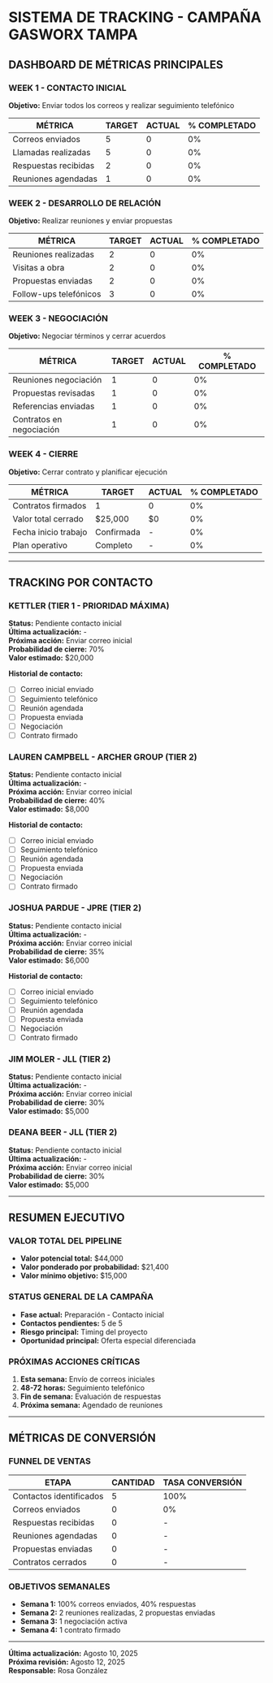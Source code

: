 # SISTEMA DE TRACKING - CAMPAÑA GASWORX TAMPA

## DASHBOARD DE MÉTRICAS PRINCIPALES

### WEEK 1 - CONTACTO INICIAL
**Objetivo:** Enviar todos los correos y realizar seguimiento telefónico

| MÉTRICA | TARGET | ACTUAL | % COMPLETADO |
|---------|--------|--------|--------------|
| Correos enviados | 5 | 0 | 0% |
| Llamadas realizadas | 5 | 0 | 0% |
| Respuestas recibidas | 2 | 0 | 0% |
| Reuniones agendadas | 1 | 0 | 0% |

### WEEK 2 - DESARROLLO DE RELACIÓN
**Objetivo:** Realizar reuniones y enviar propuestas

| MÉTRICA | TARGET | ACTUAL | % COMPLETADO |
|---------|--------|--------|--------------|
| Reuniones realizadas | 2 | 0 | 0% |
| Visitas a obra | 2 | 0 | 0% |
| Propuestas enviadas | 2 | 0 | 0% |
| Follow-ups telefónicos | 3 | 0 | 0% |

### WEEK 3 - NEGOCIACIÓN
**Objetivo:** Negociar términos y cerrar acuerdos

| MÉTRICA | TARGET | ACTUAL | % COMPLETADO |
|---------|--------|--------|--------------|
| Reuniones negociación | 1 | 0 | 0% |
| Propuestas revisadas | 1 | 0 | 0% |
| Referencias enviadas | 1 | 0 | 0% |
| Contratos en negociación | 1 | 0 | 0% |

### WEEK 4 - CIERRE
**Objetivo:** Cerrar contrato y planificar ejecución

| MÉTRICA | TARGET | ACTUAL | % COMPLETADO |
|---------|--------|--------|--------------|
| Contratos firmados | 1 | 0 | 0% |
| Valor total cerrado | $25,000 | $0 | 0% |
| Fecha inicio trabajo | Confirmada | - | 0% |
| Plan operativo | Completo | - | 0% |

---

## TRACKING POR CONTACTO

### KETTLER (TIER 1 - PRIORIDAD MÁXIMA)
**Status:** Pendiente contacto inicial  
**Última actualización:** -  
**Próxima acción:** Enviar correo inicial  
**Probabilidad de cierre:** 70%  
**Valor estimado:** $20,000  

**Historial de contacto:**
- [ ] Correo inicial enviado
- [ ] Seguimiento telefónico
- [ ] Reunión agendada
- [ ] Propuesta enviada
- [ ] Negociación
- [ ] Contrato firmado

### LAUREN CAMPBELL - ARCHER GROUP (TIER 2)
**Status:** Pendiente contacto inicial  
**Última actualización:** -  
**Próxima acción:** Enviar correo inicial  
**Probabilidad de cierre:** 40%  
**Valor estimado:** $8,000  

**Historial de contacto:**
- [ ] Correo inicial enviado
- [ ] Seguimiento telefónico
- [ ] Reunión agendada
- [ ] Propuesta enviada
- [ ] Negociación
- [ ] Contrato firmado

### JOSHUA PARDUE - JPRE (TIER 2)
**Status:** Pendiente contacto inicial  
**Última actualización:** -  
**Próxima acción:** Enviar correo inicial  
**Probabilidad de cierre:** 35%  
**Valor estimado:** $6,000  

**Historial de contacto:**
- [ ] Correo inicial enviado
- [ ] Seguimiento telefónico
- [ ] Reunión agendada
- [ ] Propuesta enviada
- [ ] Negociación
- [ ] Contrato firmado

### JIM MOLER - JLL (TIER 2)
**Status:** Pendiente contacto inicial  
**Última actualización:** -  
**Próxima acción:** Enviar correo inicial  
**Probabilidad de cierre:** 30%  
**Valor estimado:** $5,000  

### DEANA BEER - JLL (TIER 2)
**Status:** Pendiente contacto inicial  
**Última actualización:** -  
**Próxima acción:** Enviar correo inicial  
**Probabilidad de cierre:** 30%  
**Valor estimado:** $5,000  

---

## RESUMEN EJECUTIVO

### VALOR TOTAL DEL PIPELINE
- **Valor potencial total:** $44,000
- **Valor ponderado por probabilidad:** $21,400
- **Valor mínimo objetivo:** $15,000

### STATUS GENERAL DE LA CAMPAÑA
- **Fase actual:** Preparación - Contacto inicial
- **Contactos pendientes:** 5 de 5
- **Riesgo principal:** Timing del proyecto
- **Oportunidad principal:** Oferta especial diferenciada

### PRÓXIMAS ACCIONES CRÍTICAS
1. **Esta semana:** Envío de correos iniciales
2. **48-72 horas:** Seguimiento telefónico
3. **Fin de semana:** Evaluación de respuestas
4. **Próxima semana:** Agendado de reuniones

---

## MÉTRICAS DE CONVERSIÓN

### FUNNEL DE VENTAS
| ETAPA | CANTIDAD | TASA CONVERSIÓN |
|-------|----------|-----------------|
| Contactos identificados | 5 | 100% |
| Correos enviados | 0 | 0% |
| Respuestas recibidas | 0 | - |
| Reuniones agendadas | 0 | - |
| Propuestas enviadas | 0 | - |
| Contratos cerrados | 0 | - |

### OBJETIVOS SEMANALES
- **Semana 1:** 100% correos enviados, 40% respuestas
- **Semana 2:** 2 reuniones realizadas, 2 propuestas enviadas
- **Semana 3:** 1 negociación activa
- **Semana 4:** 1 contrato firmado

---

**Última actualización:** Agosto 10, 2025  
**Próxima revisión:** Agosto 12, 2025  
**Responsable:** Rosa González